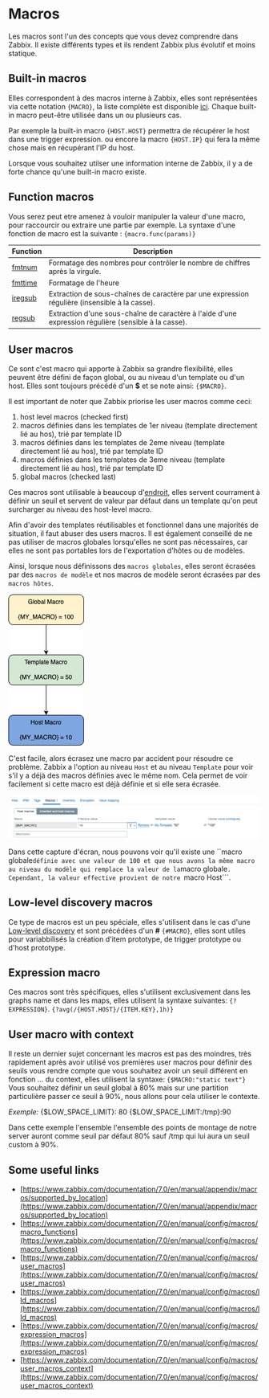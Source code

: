 # Macros

Les macros sont l'un des concepts que vous devez comprendre dans Zabbix. Il existe différents types et ils rendent Zabbix plus évolutif et moins statique.




## Built-in macros

Elles correspondent à des macros interne à Zabbix, elles sont représentées via cette notation `{MACRO}`, la liste complète est disponible [ici](https://www.zabbix.com/documentation/7.0/en/manual/appendix/macros/supported_by_location). Chaque built-in macro peut-être utilisée dans un ou plusieurs cas.

Par exemple la built-in macro `{HOST.HOST}` permettra de récupérer le host dans une trigger expression.
ou encore la macro `{HOST.IP}` qui fera la même chose mais en récupérant l'IP du host.

Lorsque vous souhaitez utilser une information interne de Zabbix, il y a de forte chance qu'une built-in macro existe.



## Function macros

Vous serez peut etre amenez à vouloir manipuler la valeur d'une macro, pour raccourcir ou extraire une partie par exemple.
La syntaxe d'une fonction de macro est la suivante : `{macro.func(params)}`

|Function|Description|
|--|--|
|[fmtnum](https://www.zabbix.com/documentation/7.0/en/manual/config/macros/macro_functions#fmtnum)|Formatage des nombres pour contrôler le nombre de chiffres après la virgule.|
|[fmttime](https://www.zabbix.com/documentation/7.0/en/manual/config/macros/macro_functions#fmttime)|Formatage de l'heure|
|[iregsub](https://www.zabbix.com/documentation/7.0/en/manual/config/macros/macro_functions#iregsub)|Extraction de sous-chaînes de caractère par une expression régulière (insensible à la casse).|
|[regsub](https://www.zabbix.com/documentation/7.0/en/manual/config/macros/macro_functions#regsub)|Extraction d'une sous-chaîne de caractère à l'aide d'une expression régulière (sensible à la casse).|



## User macros

Ce sont c'est macro qui apporte à Zabbix sa grandre flexibilité, elles peuvent être défini de façon global, ou au niveau d'un template ou d'un host.
Elles sont toujours précédé d'un **\$** et se note ainsi: `{$MACRO}`.

Il est important de noter que Zabbix priorise les user macros comme ceci:


1. host level macros (checked first)
2. macros définies dans les templates de 1er niveau (template directement lié au hos), trié par template ID
3. macros définies dans les templates de 2eme niveau (template directement lié au hos), trié par template ID
4. macros définies dans les templates de 3eme niveau (template directement lié au hos), trié par template ID
5. global macros (checked last)


Ces macros sont utilisable à beaucoup d'[endroit](https://www.zabbix.com/documentation/7.0/en/manual/appendix/macros/supported_by_location_user), elles servent courrament à définir un seuil et servent de valeur par défaut dans un template qu'on peut surcharger au niveau des host-level macro.

Afin d'avoir des templates réutilisables et fonctionnel dans une majorités de situation, il faut abuser des users macros.
Il est également conseillé de ne pas utiliser de macros globales lorsqu'elles ne sont pas nécessaires, car elles ne sont pas portables lors de l'exportation d'hôtes ou de modèles.

Ainsi, lorsque nous définissons des ```macros globales```, elles seront écrasées par des ```macros de modèle``` et nos macros de modèle seront écrasées par des ```macros hôtes```.

![macro order](image/macros/macros-order.png)

C'est facile, alors écrasez une macro par accident pour résoudre ce problème. Zabbix a l'option au niveau ```Host``` et au niveau ```Template``` pour voir s'il y a déjà des macros définies avec le même nom. Cela permet de voir facilement si cette macro est déjà définie et si elle sera écrasée.

![macro inheritance](image/macros/inherited-macros.png)

Dans cette capture d'écran, nous pouvons voir qu'il existe une ``macro globale``` définie avec une valeur de 100 et que nous avons la même macro au niveau du modèle qui remplace la valeur de la ```macro globale```. Cependant, la valeur effective provient de notre ```macro Host```.



## Low-level discovery macros

Ce type de macros est un peu spéciale, elles s'utilisent dans le cas d'une [Low-level discovery](https://www.zabbix.com/documentation/7.0/en/manual/discovery/low_level_discovery) et sont précédées d'un **#** `{#MACRO}`, elles sont utiles pour variabbilisés la création d'item prototype, de trigger prototype ou d'host prototype.



## Expression macro

Ces macros sont très spécifiques, elles s'utilisent exclusivement dans les graphs name et dans les maps, elles utilisent la syntaxe suivantes: `{?EXPRESSION}`.
`{?avg(/{HOST.HOST}/{ITEM.KEY},1h)}`



## User macro with context

Il reste un dernier sujet concernant les macros est pas des moindres, très rapidement après avoir utilisé vos premières user macros pour définir des seuils vous rendre compte que vous souhaitez
avoir un seuil différent en fonction ... du context, elles utilisent la syntaxe: `{$MACRO:"static text"}`
Vous souhaitez définir un seuil global à 80% mais sur une partition particulière passer ce seuil à 90%, nous allons pour cela utiliser le contexte.

_Exemple:_
{$LOW_SPACE_LIMIT}: 80
{$LOW_SPACE_LIMIT:/tmp}:90

Dans cette exemple l'ensemble l'ensemble des points de montage de notre server auront comme seuil par défaut 80% sauf /tmp qui lui aura un seuil custom à 90%.



## Some useful links

- [https://www.zabbix.com/documentation/7.0/en/manual/appendix/macros/supported_by_location](https://www.zabbix.com/documentation/7.0/en/manual/appendix/macros/supported_by_location)
- [https://www.zabbix.com/documentation/7.0/en/manual/config/macros/macro_functions](https://www.zabbix.com/documentation/7.0/en/manual/config/macros/macro_functions)
- [https://www.zabbix.com/documentation/7.0/en/manual/config/macros/user_macros](https://www.zabbix.com/documentation/7.0/en/manual/config/macros/user_macros)
- [https://www.zabbix.com/documentation/7.0/en/manual/config/macros/lld_macros](https://www.zabbix.com/documentation/7.0/en/manual/config/macros/lld_macros)
- [https://www.zabbix.com/documentation/7.0/en/manual/config/macros/expression_macros](https://www.zabbix.com/documentation/7.0/en/manual/config/macros/expression_macros)
- [https://www.zabbix.com/documentation/7.0/en/manual/config/macros/user_macros_context](https://www.zabbix.com/documentation/7.0/en/manual/config/macros/user_macros_context)
